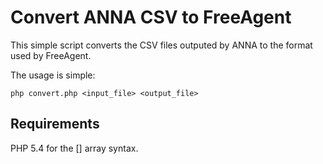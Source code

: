 # Convert ANNA CSV to FreeAgent

This simple script converts the CSV files outputed by ANNA to the format used by
FreeAgent.

The usage is simple: 

`php convert.php <input_file> <output_file>`

## Requirements

PHP 5.4 for the [] array syntax.